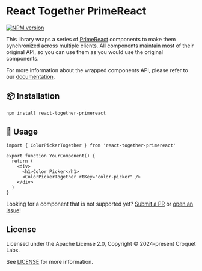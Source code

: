 # React Together PrimeReact

[![NPM version][npm-image]][npm-url]

This library wraps a series of [PrimeReact](https://primereact.org/) components to make them synchronized across multiple clients.
All components maintain most of their original API, so you can use them as you would use the original components.

For more information about the wrapped components API, please refer to our [documentation](https://reacttogether.dev/primereact/Checkbox).

## 📦 Installation

```bash
npm install react-together-primereact
```

## 🔨 Usage

```tsx
import { ColorPickerTogether } from 'react-together-primereact'

export function YourComponent() {
  return (
    <div>
      <h1>Color Picker</h1>
      <ColorPickerTogether rtKey="color-picker" />
    </div>
  )
}
```

Looking for a component that is not supported yet? [Submit a PR](https://github.com/multisynq/react-together/pulls) or [open an issue](https://github.com/multisynq/react-together/issues/new)!

## License

Licensed under the Apache License 2.0, Copyright © 2024-present Croquet Labs.

See [LICENSE](./LICENSE) for more information.

[npm-image]: https://img.shields.io/npm/v/react-together-primereact.svg
[npm-url]: https://www.npmjs.com/package/react-together-primereact
